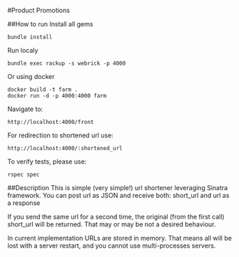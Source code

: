 #Product Promotions

##How to run
Install all gems

    bundle install

Run localy

    bundle exec rackup -s webrick -p 4000

Or using docker

    docker build -t farm .
    docker run -d -p 4000:4000 farm

Navigate to:

    http://localhost:4000/front

For redirection to shortened url use:

    http://localhost:4000/:shortened_url

To verify tests, please use:

    rspec spec


##Description
This is simple (very simple!) url shortener leveraging Sinatra framework. You can post url as JSON and receive both: short_url and url as a response

If you send the same url for a second time, the original (from the first call) short_url will be returned. That may or may be not a desired behaviour.

In current implementation URLs are stored in memory. That means all will be lost with a server restart, and you cannot use multi-processes servers.
